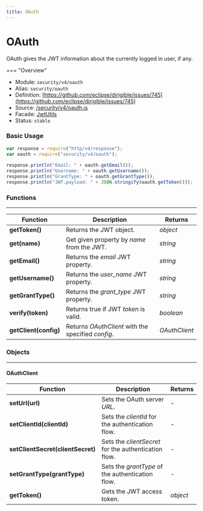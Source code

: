 ```yaml
---
title: OAuth
---
```


OAuth
===

OAuth gives the JWT information about the currently logged in user, if any.

=== "Overview"
- Module: `security/v4/oauth`
- Alias: `security/oauth`
- Definition: [https://github.com/eclipse/dirigible/issues/745](https://github.com/eclipse/dirigible/issues/745)
- Source: [/security/v4/oauth.js](https://github.com/dirigiblelabs/api-security/blob/master/security/v4/oauth.js)
- Facade: [JwtUtils](https://github.com/eclipse/dirigible/blob/master/modules/security/security-oauth/src/main/java/org/eclipse/dirigible/oauth/utils/JwtUtils.java)
- Status: `stable`


### Basic Usage

```javascript
var response = require("http/v4/response");
var oauth = require("security/v4/oauth");
 
response.println("Email: " + oauth.getEmail());
response.println("Username: " + oauth.getUsername());
response.println("GrantType: " + oauth.getGrantType());
response.println("JWT.payload: " + JSON.stringify(oauth.getToken()));
```

### Functions

---

Function     | Description | Returns
------------ | ----------- | --------
**getToken()**   | Returns the JWT object. | *object*
**get(name)**   | Get given property by *name* from the JWT. | *string*
**getEmail()**   | Returns the *email* JWT property. | *string*
**getUsername()**   | Returns the *user_name* JWT property. | *string*
**getGrantType()**   | Returns the *grant_type* JWT property. | *string*
**verify(token)**   | Returns true if JWT *token* is valid. | *boolean*
**getClient(config)**   | Returns *OAuthClient* with the specified *config*. | *OAuthClient*

### Objects

---

#### OAuthClient

Function     | Description | Returns
------------ | ----------- | --------
**setUrl(url)**   | Sets the OAuth server *URL*. | *-*
**setClientId(clientId)**   | Sets the  *clientId* for the authentication flow. | *-*
**setClientSecret(clientSecret)**   | Sets the  *clientSecret* for the authentication flow. | *-*
**setGrantType(grantType)**   | Sets the  *grantType* of the authentication flow. | *-*
**getToken()**   | Gets the JWT access token. | *object*

